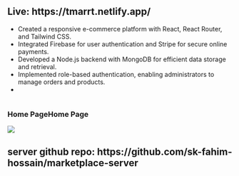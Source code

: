 <h2>Live: https://tmarrt.netlify.app/</h2>
<ul>
       <li>Created a responsive e-commerce platform with React, React Router, and 
       Tailwind CSS.</li>
       <li>Integrated Firebase for user authentication and Stripe for secure online payments.</li>
       <li>Developed a Node.js backend with MongoDB for efficient data storage and retrieval.</li>
       <li>Implemented role-based authentication, enabling administrators to manage orders and products.</li>
       <li></li>
</ul>



 <div style='display: flex'>
 <div >
   <h3>Home Page</h3>
  <img src='https://i.postimg.cc/0yfV953J/screencapture-tmarrt-netlify-app-2024-02-04-20-30-22.png'/>
 </div>
 <div>
   <h3>Home Page</h3>
   <img src="https://i.postimg.cc/Zn0KfqNt/screencapture-tmarrt-netlify-app-toys-65bc8133ffdaeec51e0ba761-2024-02-04-20-34-17.png" alt="" />
 </div>
</div>


<h2>server github repo: https://github.com/sk-fahim-hossain/marketplace-server </h2>
